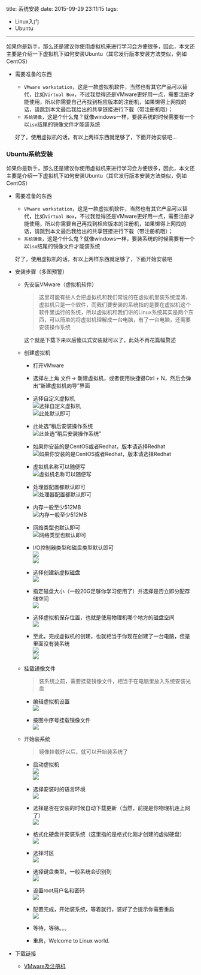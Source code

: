 title: 系统安装
date: 2015-09-29 23:11:15
tags: 
  - Linux入门
  - Ubuntu
---
如果你是新手，那么还是建议你使用虚拟机来进行学习会方便很多，因此，本文还主要是介绍一下虚拟机下如何安装Ubuntu（其它发行版本安装方法类似，例如CentOS）

- 需要准备的东西
  - `VMware workstation`，这是一款虚拟机软件，当然也有其它产品可以替代，比如`Virtual Box`，不过我觉得还是VMware更好用一点，需要注册才能使用，所以你需要自己再找到相应版本的注册机，如果懒得上网找的话，请跳到本文最后我给出的共享链接进行下载（带注册机哦）； 
  - `系统镜像`，这是个什么鬼？就像windows一样，要装系统的时候需要有一个以`iso`结尾的镜像文件才能装系统 

  好了，使用虚拟机的话，有以上两样东西就足够了，下面开始安装吧...
<!-- more -->
### Ubuntu系统安装

如果你是新手，那么还是建议你使用虚拟机来进行学习会方便很多，因此，本文还主要是介绍一下虚拟机下如何安装Ubuntu（其它发行版本安装方法类似，例如CentOS）

- 需要准备的东西
  - `VMware workstation`，这是一款虚拟机软件，当然也有其它产品可以替代，比如`Virtual Box`，不过我觉得还是VMware更好用一点，需要注册才能使用，所以你需要自己再找到相应版本的注册机，如果懒得上网找的话，请跳到本文最后我给出的共享链接进行下载（带注册机哦）； 
  - `系统镜像`，这是个什么鬼？就像windows一样，要装系统的时候需要有一个以`iso`结尾的镜像文件才能装系统 

  好了，使用虚拟机的话，有以上两样东西就足够了，下面开始安装吧

- 安装步骤（多图预警）
  - 先安装VMware（虚拟机软件） 

    > 这里可能有些人会把虚拟机和我们常说的在虚拟机里装系统混淆，虚拟机只是一个软件，而我们要安装的系统指的是要在虚拟机这个软件里运行的系统，所以虚拟机和我们讲的Linux系统其实是两个东西，可以简单的将虚拟机理解成一台电脑，有了一台电脑，还需要安装操作系统    

    这个就是下载下来以后傻瓜式安装就可以了，此处不再花篇幅赘述

  - 创建虚拟机
    - 打开VMware
    - 选择左上角 文件-> 新建虚拟机，或者使用快捷键Ctrl + N，然后会弹出“新建虚拟机向导”界面 

    - 选择自定义虚拟机  
    ![选择自定义虚拟机](/img/1.1/1.1-1.png)   
    ![此处默认即可](/img/1.1/1.1-2.png) 

    - 此处选“稍后安装操作系统  
    ![此处选“稍后安装操作系统”](/img/1.1/1.1-3.png) 

    - 如果你安装的是CentOS或者Redhat，版本请选择Redhat  
    ![如果你安装的是CentOS或者Redhat，版本请选择Redhat](/img/1.1/1.1-4.png) 

    - 虚拟机名称可以随便写  
    ![虚拟机名称可以随便写](/img/1.1/1.1-5.png) 

    - 处理器配置都默认即可  
    ![处理器配置都默认即可](/img/1.1/1.1-6.png) 

    - 内存一般至少512MB   
    ![内存一般至少512MB](/img/1.1/1.1-7.png) 

    - 网络类型也默认即可   
    ![网络类型也默认即可](/img/1.1/1.1-8.png) 

    - I/O控制器类型和磁盘类型默认即可   
    ![](/img/1.1/1.1-9.png)   
    ![](/img/1.1/1.1-10.png) 

    - 选择创建新虚拟磁盘   
    ![](/img/1.1/1.1-11.png) 

    - 指定磁盘大小（一般20G足够你学习使用了）并选择是否立即分配存储空间   
    ![](/img/1.1/1.1-12.png) 

    - 选择虚拟机保存位置，也就是使用物理机哪个地方的磁盘空间  
    ![](/img/1.1/1.1-13.png) 

    - 至此，完成虚拟机的创建，也就相当于你现在创建了一台电脑，但是里面没有装系统   
    ![](/img/1.1/1.1-14.png)   
    ![](/img/1.1/1.1-15.png)   

  - 挂载镜像文件  
    > 装系统之前，需要挂载镜像文件，相当于在电脑里放入系统安装光盘  
    - 编辑虚拟机设置  
    ![](/img/1.1/1.1-16.png)   

    - 按图中序号挂载镜像文件  
    ![](/img/1.1/1.1-17.png)   


  - 开始装系统  
    > 镜像挂载好以后，就可以开始装系统了  
    - 启动虚拟机  
    ![](/img/1.1/1.1-18.png)   
    ![](/img/1.1/1.1-19.png)   

    - 选择安装时的语言环境   
    ![](/img/1.1/1.1-20.png)   

    - 选择是否在安装的时候自动下载更新（当然，前提是你物理机连上网了）   
    ![](/img/1.1/1.1-21.png)   

    - 格式化硬盘并安装系统（这里指的是格式化刚才创建的虚拟硬盘）   
    ![](/img/1.1/1.1-22.png)   

    - 选择时区   
    ![](/img/1.1/1.1-23.png)   

    - 选择键盘类型，一般系统会识别到    
    ![](/img/1.1/1.1-24.png)   

    - 设置root用户名和密码   
    ![](/img/1.1/1.1-25.png)   

    - 配置完成，开始装系统，等着就行，装好了会提示你需要重启   
    ![](/img/1.1/1.1-26.png)   

    - 等待，等待。。。   
    - 重启，Welcome to Linux world.

- 下载链接
  - [VMware及注册机](http://pan.baidu.com/s/1qWBX7qc)
